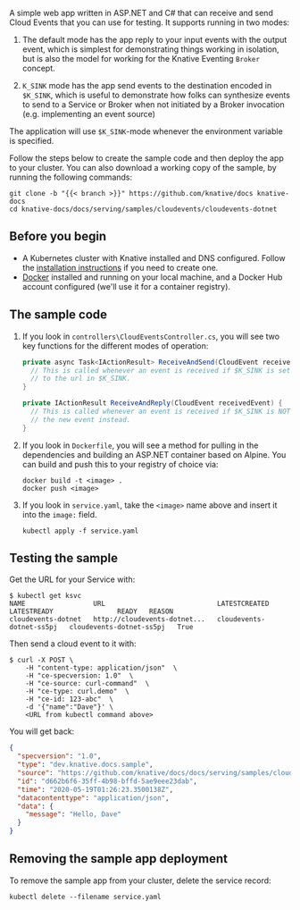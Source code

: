 A simple web app written in ASP.NET and C# that can receive and send Cloud Events that you
can use for testing. It supports running in two modes:

1. The default mode has the app reply to your input events with the output
   event, which is simplest for demonstrating things working in isolation, but
   is also the model for working for the Knative Eventing `Broker` concept.

2. `K_SINK` mode has the app send events to the destination encoded in
   `$K_SINK`, which is useful to demonstrate how folks can synthesize events to
   send to a Service or Broker when not initiated by a Broker invocation (e.g.
   implementing an event source)

The application will use `$K_SINK`-mode whenever the environment variable is
specified.

Follow the steps below to create the sample code and then deploy the app to your
cluster. You can also download a working copy of the sample, by running the
following commands:

```shell
git clone -b "{{< branch >}}" https://github.com/knative/docs knative-docs
cd knative-docs/docs/serving/samples/cloudevents/cloudevents-dotnet
```

## Before you begin

- A Kubernetes cluster with Knative installed and DNS configured. Follow the
  [installation instructions](../../../../install/README.md) if you need to
  create one.
- [Docker](https://www.docker.com) installed and running on your local machine,
  and a Docker Hub account configured (we'll use it for a container registry).

## The sample code

1. If you look in `controllers\CloudEventsController.cs`, you will see two key functions for the
   different modes of operation:

   ```csharp
   private async Task<IActionResult> ReceiveAndSend(CloudEvent receivedEvent) {
     // This is called whenever an event is received if $K_SINK is set, and sends a new event
     // to the url in $K_SINK.
   }

   private IActionResult ReceiveAndReply(CloudEvent receivedEvent) {
     // This is called whenever an event is received if $K_SINK is NOT set, and it replies with
     // the new event instead.
   }
   ```

1. If you look in `Dockerfile`, you will see a method for pulling in the
   dependencies and building an ASP.NET container based on Alpine. You can build
   and push this to your registry of choice via:

   ```shell
   docker build -t <image> .
   docker push <image>
   ```

1. If you look in `service.yaml`, take the `<image>` name above and insert it
   into the `image:` field.

   ```shell
   kubectl apply -f service.yaml
   ```

## Testing the sample

Get the URL for your Service with:

```shell
$ kubectl get ksvc
NAME                 URL                            LATESTCREATED              LATESTREADY                READY   REASON
cloudevents-dotnet   http://cloudevents-dotnet...   cloudevents-dotnet-ss5pj   cloudevents-dotnet-ss5pj   True
```

Then send a cloud event to it with:

```shell
$ curl -X POST \
    -H "content-type: application/json"  \
    -H "ce-specversion: 1.0"  \
    -H "ce-source: curl-command"  \
    -H "ce-type: curl.demo"  \
    -H "ce-id: 123-abc"  \
    -d '{"name":"Dave"}' \
    <URL from kubectl command above>
```

You will get back:

```json
{
  "specversion": "1.0",
  "type": "dev.knative.docs.sample",
  "source": "https://github.com/knative/docs/docs/serving/samples/cloudevents/cloudevents-dotnet",
  "id": "d662b6f6-35ff-4b98-bffd-5ae9eee23dab",
  "time": "2020-05-19T01:26:23.3500138Z",
  "datacontenttype": "application/json",
  "data": {
    "message": "Hello, Dave"
  }
}
```

## Removing the sample app deployment

To remove the sample app from your cluster, delete the service record:

```shell
kubectl delete --filename service.yaml
```
